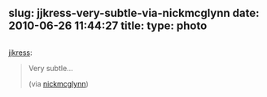 slug: jjkress-very-subtle-via-nickmcglynn
date: 2010-06-26 11:44:27
title: 
type: photo
---

<img src="{{@asset.url swerner/tumblr/2010-06-26-jjkress-very-subtle-via-nickmcglynn-6776be0273.jpeg}}" alt=""/>

[jjkress](http://jjkress.tumblr.com/post/87648721/very-subtle):

 
>  Very subtle…
> 
>   (via [nickmcglynn](http://nickmcglynn.tumblr.com/post/42476722/pre-owned-bmw-ad))
